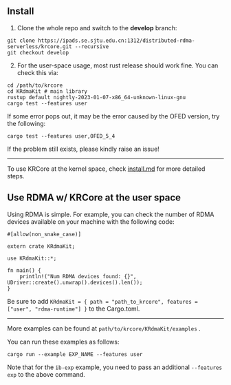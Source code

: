 ## Install 

1. Clone the whole repo and switch to the **develop** branch:

```
git clone https://ipads.se.sjtu.edu.cn:1312/distributed-rdma-serverless/krcore.git --recursive 
git checkout develop
```

2. For the user-space usage, most rust release should work fine. You can check this via:

```
cd /path/to/krcore
cd KRdmaKit # main library
rustup default nightly-2023-01-07-x86_64-unknown-linux-gnu
cargo test --features user 
```

If some error pops out, it may be the error caused by the OFED version, try the following:
```
cargo test --features user,OFED_5_4
```

If the problem still exists, please kindly raise an issue!

----

To use KRCore at the kernel space, check  [install.md](./install.md) for more detailed steps. 



## Use RDMA w/ KRCore at the user space

Using RDMA is simple. For example, you can check the number of RDMA devices available on your machine with the following code:

```
#[allow(non_snake_case)]

extern crate KRdmaKit;

use KRdmaKit::*;

fn main() {
    println!("Num RDMA devices found: {}", UDriver::create().unwrap().devices().len());
}
```

Be sure to add `KRdmaKit = { path = "path_to_krcore", features = ["user", "rdma-runtime"] }`  to the Cargo.toml. 

---

More examples can be found at `path/to/krcore/KRdmaKit/examples` .

You can run these examples as follows:

```
cargo run --example EXP_NAME --features user
```

Note that for the `ib-exp` example, you need to pass an additional `--features exp` to the above command. 
